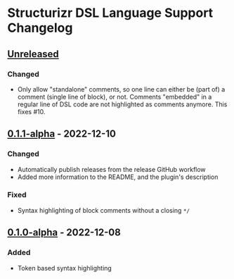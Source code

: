 # Structurizr DSL Language Support Changelog

## [Unreleased]

### Changed
- Only allow "standalone" comments, so one line can either be (part of) a comment (single line of block), or not.
  Comments "embedded" in a regular line of DSL code are not highlighted as comments anymore. This fixes #10.

## [0.1.1-alpha] - 2022-12-10

### Changed
- Automatically publish releases from the release GitHub workflow
- Added more information to the README, and the plugin's description

### Fixed
- Syntax highlighting of block comments without a closing `*/`

## [0.1.0-alpha] - 2022-12-08

### Added
- Token based syntax highlighting

[Unreleased]: https://github.com/dirkgroot/structurizr-dsl-intellij-plugin/compare/v0.1.1-alpha...HEAD
[0.1.1-alpha]: https://github.com/dirkgroot/structurizr-dsl-intellij-plugin/compare/v0.1.0-alpha...v0.1.1-alpha
[0.1.0-alpha]: https://github.com/dirkgroot/structurizr-dsl-intellij-plugin/commits/v0.1.0-alpha
